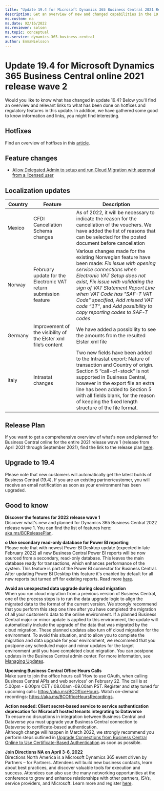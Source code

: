 ```yaml
---
title: "Update 19.4 for Microsoft Dynamics 365 Business Central 2021 Release Wave 2"
description: Get an overview of new and changed capabilities in the 19.4 update of Business Central online, which is part of 2021 release wave 2.
ms.custom: na
ms.date: 02/16/2022
ms.reviewer: solsen
ms.topic: conceptual
ms.service: dynamics-365-business-central
author: EmmaNielsson
---
```


# Update 19.4 for Microsoft Dynamics 365 Business Central online 2021 release wave 2

Would you like to know what has changed in update 19.4? Below you'll find an overview and relevant links to what has been done on hotfixes and regulatory features in this update. In addition, we have gathered some good to know information and links, you might find interesting.

## Hotfixes
Find an overview of hotfixes in this [article](https://support.microsoft.com/en-us/topic/update-19-4-for-microsoft-dynamics-365-business-central-on-premises-2021-release-wave-2-application-build-19-4-35482-platform-build-19-0-35473-bb3f4fa3-7228-420b-a7c5-77fbb83df49b).

## Feature changes  
- [Allow Delegated Admin to setup and run Cloud Migration with approval from a licensed user](/dynamics365-release-plan/2021wave2/smb/dynamics365-business-central/delegated-admin-create-job-queue-entries-request-approval-licensed-user)

## Localization updates

| Country| Feature  |Description|
|-------------|--------------|--------------|
|Mexico | CFDI Cancellation Schema changes|As of 2022, it will be necessary to indicate the reason for the cancellation of the vouchers. We have added the list of reasons that can be selected for the posted document before cancellation | 
|Norway | February update for the Electronic VAT return submission feature | Various changes made for the existing Norwegian feature have been made: *Fix issue with opening service connections when Electronic VAT Setup does not exist*, *Fix issue with validating the sign of VAT Statement Report Line when VAT Code has "SAF-T VAT Code" specified*, *Add missed VAT code “1T”*, and *Add possibility to copy reporting codes to SAF-T codes* |
|Germany | Improvement of the visibility of the Elster xml file’s content |We have added a possibility to see the amounts from the resulted Elster xml file |
|Italy | Intrastat changes |Two new fields have been added to the Intrastat export: Nature of transaction and Country of origin. Section 5 “call-of-stock” is not supported in Business Central, however in the export file an extra line has been added to Section 5 with all fields blank, for the reason of keeping the fixed length structure of the file format.|


## Release Plan  
If you want to get a comprehensive overview of what's new and planned for Business Central online for the entire 2021 release wave 1 (release from April 2021 through September 2021), find the link to the release plan [here](/dynamics365-release-plan/2021wave2/smb/dynamics365-business-central/planned-features).

## Upgrade to 19.4

Please note that new customers will automatically get the latest builds of Business Central (19.4). If you are an existing partner/customer, you will receive an email notification as soon as your environment has been upgraded.

## Good to know

**Discover the features for 2022 release wave 1**  
Discover what's new and planned for Dynamics 365 Business Central 2022 release wave 1. You can find the list of features here: [aka.ms/BCReleasePlan](/dynamics365-release-plan/2022wave1/smb/dynamics365-business-central/planned-features).

**o	Use secondary read-only database for Power BI reporting**  
Please note that with newest Power BI Desktop update (expected in late February 2022) all new Business Central Power BI reports will be now sourced from a secondary, read-only database. This leaves the main database ready for transactions, which enhances performance of the system. This feature is part of the Power BI connector for Business Central. After updating Power BI Desktop this feature it's enabled by default for all new reports but turned off for existing reports. Read more [here](/dynamics365-release-plan/2021wave2/smb/dynamics365-business-central/use-secondary-read-only-database-power-bi-reporting).

**Avoid an unexpected data upgrade during cloud migration**  
When you run cloud migration from a previous version of Business Central, one of the process steps is to run the data upgrade logic to align the migrated data to the format of the current version. We strongly recommend that you perform this step one time after you have completed the migration of all your customer’s data to the online environment. If a planned Business Central major or minor update is applied to this environment, the update will automatically include the upgrade of the data that was migrated by the cloud migration. These planned updates also turn off cloud migration for the environment. To avoid this situation, and to allow you to complete the migration and data upgrade for your environment, we recommend that you postpone any scheduled major and minor updates for the target environment until you have completed cloud migration. You can postpone updates in the Business Central admin center. For more information, see [Managing Updates](/dynamics365/business-central/dev-itpro/administration/tenant-admin-center-update-management).  

**Upcoming Business Central Office Hours Calls**  
Make sure to join the office hours call 'How to use OAuth, when calling Business Central APIs and web services' on February 22. The call is at 5.00pm - 6.00pm CET / 08.00am -09.00am PST. Register and stay tuned for upcoming calls: https://aka.ms/BCOfficeHours. Watch on-demand recordings: https://aka.ms/BCOfficeHoursRecordings. 

**Action needed: Client secret-based service to service authentication deprecation for Microsoft hosted tenants integrating to Dataverse**  
To ensure no disruptions in integration between Business Central and Dataverse you must upgrade your Business Central connection to Dataverse to certificate-based authentication.  
Although change will happen in March 2022, we strongly recommend you perform steps outlined in [Upgrade Connections from Business Central Online to Use Certificate-Based Authentication](/dynamics365/business-central/admin-how-to-set-up-a-dynamics-crm-connection#upgrade-connections-from-business-central-online-to-use-certificate-based-authentication) as soon as possible.

**Join Directions NA on April 3-6, 2022**  
Directions North America is a Microsoft Dynamics 365 event driven by Partners – for Partners. Attendees will build new business contacts, learn about best practices, and discover valuable tools for execution and success. Attendees can also use the many networking opportunities at the conference to grow and enhance relationships with other partners, ISVs, service providers, and Microsoft. Learn more and register [here](https://www.eventsquid.com/event.cfm?event_id=14536).
